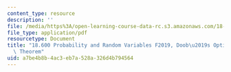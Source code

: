 ```yaml
---
content_type: resource
description: ''
file: /media/https%3A/open-learning-course-data-rc.s3.amazonaws.com/18-600-probability-and-random-variables-fall-2019/a7be4b8b4ac3eb7a528a326d4b794564_MIT18_600F19_Pset_note.pdf
file_type: application/pdf
resourcetype: Document
title: "18.600 Probability and Random Variables F2019, Doob\u2019s Optional Stopping\
  \ Theorem"
uid: a7be4b8b-4ac3-eb7a-528a-326d4b794564
---
```


